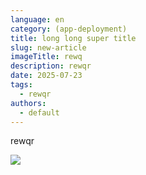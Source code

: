 ```yaml
---
language: en
category: (app-deployment)
title: long long super title
slug: new-article
imageTitle: rewq
description: rewqr
date: 2025-07-23
tags:
  - rewqr
authors:
  - default
---
```

rewqr

![]((app-deployment)/new-article/images/1_6bfmkmdgzrwwvvpsay3ivw.webp)
